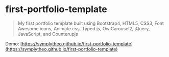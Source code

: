 # first-portfolio-template

> My first portfolio template built using Bootstrap4, HTML5, CSS3, Font Awesome icons, Animate.css, Typed.js, OwlCarousel2, jQuery, JavaScript, and Counterupjs 

Demo: [https://symplytheo.github.io/first-portfolio-template](https://symplytheo.github.io/first-portfolio-template)
